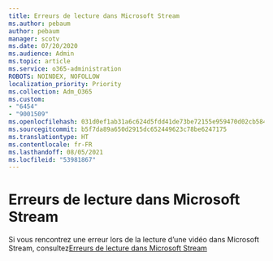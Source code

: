 ```yaml
---
title: Erreurs de lecture dans Microsoft Stream
ms.author: pebaum
author: pebaum
manager: scotv
ms.date: 07/20/2020
ms.audience: Admin
ms.topic: article
ms.service: o365-administration
ROBOTS: NOINDEX, NOFOLLOW
localization_priority: Priority
ms.collection: Adm_O365
ms.custom:
- "6454"
- "9001509"
ms.openlocfilehash: 031d0ef1ab31a6c624d5fdd41de73be72155e959470d02cb5842266576e1223f
ms.sourcegitcommit: b5f7da89a650d2915dc652449623c78be6247175
ms.translationtype: HT
ms.contentlocale: fr-FR
ms.lasthandoff: 08/05/2021
ms.locfileid: "53981867"
---
```

# <a name="microsoft-stream-playback-errors"></a>Erreurs de lecture dans Microsoft Stream

Si vous rencontrez une erreur lors de la lecture d’une vidéo dans Microsoft Stream, consultez[Erreurs de lecture dans Microsoft Stream](https://docs.microsoft.com/stream/portal-understanding-playback-errors)